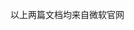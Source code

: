 [《WinDbg入门》]: https://learn.microsoft.com/zh-cn/windows-hardware/drivers/debugger/getting-started-with-windbg
[《WinDbg调试器命令》]: https://learn.microsoft.com/zh-cn/windows-hardware/drivers/debuggercmds/

以上两篇文档均来自微软官网


